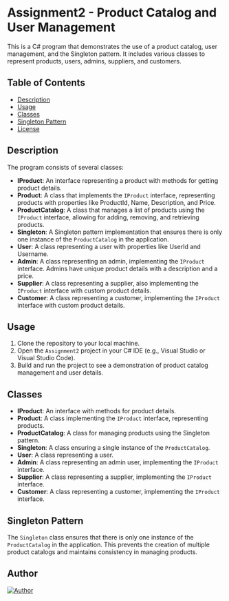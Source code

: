 
# Assignment2 - Product Catalog and User Management

This is a C# program that demonstrates the use of a product catalog, user management, and the Singleton pattern. It includes various classes to represent products, users, admins, suppliers, and customers.

## Table of Contents

- [Description](#description)
- [Usage](#usage)
- [Classes](#classes)
- [Singleton Pattern](#singleton-pattern)
- [License](#license)

## Description

The program consists of several classes:

- **IProduct**: An interface representing a product with methods for getting product details.
- **Product**: A class that implements the `IProduct` interface, representing products with properties like ProductId, Name, Description, and Price.
- **ProductCatalog**: A class that manages a list of products using the `IProduct` interface, allowing for adding, removing, and retrieving products.
- **Singleton**: A Singleton pattern implementation that ensures there is only one instance of the `ProductCatalog` in the application.
- **User**: A class representing a user with properties like UserId and Username.
- **Admin**: A class representing an admin, implementing the `IProduct` interface. Admins have unique product details with a description and a price.
- **Supplier**: A class representing a supplier, also implementing the `IProduct` interface with custom product details.
- **Customer**: A class representing a customer, implementing the `IProduct` interface with custom product details.

## Usage

1. Clone the repository to your local machine.
2. Open the `Assignment2` project in your C# IDE (e.g., Visual Studio or Visual Studio Code).
3. Build and run the project to see a demonstration of product catalog management and user details.

## Classes

- **IProduct**: An interface with methods for product details.
- **Product**: A class implementing the `IProduct` interface, representing products.
- **ProductCatalog**: A class for managing products using the Singleton pattern.
- **Singleton**: A class ensuring a single instance of the `ProductCatalog`.
- **User**: A class representing a user.
- **Admin**: A class representing an admin user, implementing the `IProduct` interface.
- **Supplier**: A class representing a supplier, implementing the `IProduct` interface.
- **Customer**: A class representing a customer, implementing the `IProduct` interface.

## Singleton Pattern

The `Singleton` class ensures that there is only one instance of the `ProductCatalog` in the application. This prevents the creation of multiple product catalogs and maintains consistency in managing products.
## Author
[![Author](https://img.shields.io/badge/Author-TruongCaoVan-brightgreen.svg)](https://github.com/truong20031456)






